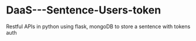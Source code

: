 # DaaS---Sentence-Users-token
Restful APIs in python using flask, mongoDB to store a sentence with tokens auth
